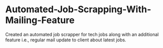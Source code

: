 # Automated-Job-Scrapping-With-Mailing-Feature
Created an automated job scrapper for tech jobs along with an additional feature i.e., regular mail update to client about latest jobs. 
